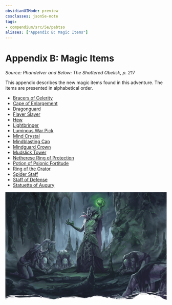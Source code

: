 ```yaml
---
obsidianUIMode: preview
cssclasses: json5e-note
tags:
- compendium/src/5e/pabtso
aliases: ["Appendix B: Magic Items"]
---
```

# Appendix B: Magic Items
*Source: Phandelver and Below: The Shattered Obelisk, p. 217* 

This appendix describes the new magic items found in this adventure. The items are presented in alphabetical order.

- [Bracers of Celerity](/2-Mechanics/CLI/items/bracers-of-celerity-pabtso.md)  
- [Cape of Enlargement](/2-Mechanics/CLI/items/cape-of-enlargement-pabtso.md)  
- [Dragonguard](/2-Mechanics/CLI/items/dragonguard-pabtso.md)  
- [Flayer Slayer](/2-Mechanics/CLI/items/flayer-slayer-pabtso.md)  
- [Hew](/2-Mechanics/CLI/items/hew-pabtso.md)  
- [Lightbringer](/2-Mechanics/CLI/items/lightbringer-pabtso.md)  
- [Luminous War Pick](/2-Mechanics/CLI/items/luminous-war-pick-pabtso.md)  
- [Mind Crystal](/2-Mechanics/CLI/items/mind-crystal-pabtso.md)  
- [Mindblasting Cap](/2-Mechanics/CLI/items/mindblasting-cap-pabtso.md)  
- [Mindguard Crown](/2-Mechanics/CLI/items/mindguard-crown-pabtso.md)  
- [Mudslick Tower](/2-Mechanics/CLI/items/mudslick-tower-pabtso.md)  
- [Netherese Ring of Protection](/2-Mechanics/CLI/items/netherese-ring-of-protection-pabtso.md)  
- [Potion of Psionic Fortitude](/2-Mechanics/CLI/items/potion-of-psionic-fortitude-pabtso.md)  
- [Ring of the Orator](/2-Mechanics/CLI/items/ring-of-the-orator-pabtso.md)  
- [Spider Staff](/2-Mechanics/CLI/items/spider-staff-pabtso.md)  
- [Staff of Defense](/2-Mechanics/CLI/items/staff-of-defense-pabtso.md)  
- [Statuette of Augury](/2-Mechanics/CLI/items/statuette-of-augury-pabtso.md)  

![A mage that uses a mind cr...](https://raw.githubusercontent.com/5etools-mirror-2/5etools-img/main/adventure/PaBTSO/175-10-001.mind-flayer-with-mind-crystal.webp#center "A mage that uses a mind crystal to enhance its spells can become fearsome indeed")